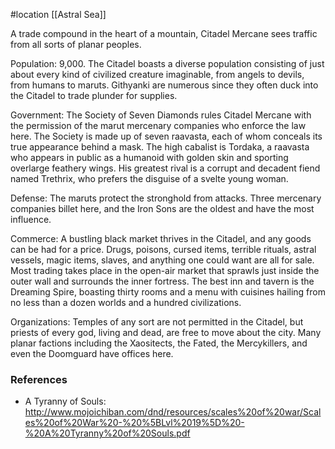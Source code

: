  #location [[Astral Sea]]

A trade compound in the heart of a mountain, Citadel Mercane sees traffic from all sorts of planar peoples.

Population: 9,000. The Citadel boasts a diverse population consisting of just about every kind of civilized creature imaginable, from angels to devils, from humans to maruts. Githyanki are numerous since they often duck into the Citadel to trade plunder for supplies.

Government: The Society of Seven Diamonds rules Citadel Mercane with the permission of the marut mercenary companies who enforce the law here. The Society is made up of seven raavasta, each of whom conceals its true appearance behind a mask. The high cabalist is Tordaka, a raavasta who appears in public as a humanoid with golden skin and sporting overlarge feathery wings. His greatest rival is a corrupt and decadent fiend named Trethrix, who prefers the disguise of a svelte young woman.

Defense: The maruts protect the stronghold from attacks. Three mercenary companies billet here, and the Iron Sons are the oldest and have the most influence.

Commerce: A bustling black market thrives in the Citadel, and any goods can be had for a price. Drugs, poisons, cursed items, terrible rituals, astral vessels, magic items, slaves, and anything one could want are all for sale. Most trading takes place in the open-air market that sprawls just inside the outer wall and surrounds the inner fortress. The best inn and tavern is the Dreaming Spire, boasting thirty rooms and a menu with cuisines hailing from no less than a dozen worlds and a hundred civilizations.

Organizations: Temples of any sort are not permitted in the Citadel, but priests of every god, living and dead, are free to move about the city. Many planar factions including the Xaositects, the Fated, the Mercykillers, and even the Doomguard have offices here.

### References

* A Tyranny of Souls: http://www.mojoichiban.com/dnd/resources/scales%20of%20war/Scales%20of%20War%20-%20%5BLvl%2019%5D%20-%20A%20Tyranny%20of%20Souls.pdf
